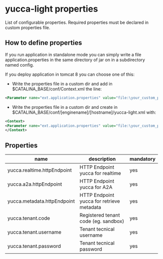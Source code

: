 yucca-light properties 
=============

List of configurable properties.
Required properties must be declared in custom properties file. 

How to define properties
------------------------

If you run application in standalone mode you can simply write a file application.properties in the same directory of jar on in a subdirectory named config.  

If you deploy application in tomcat 8 you can choose one of this:

* Write the properties file in a custom dir and add in $CATALINA_BASE/conf/Context.xml the line:
```xml
<Parameter name="ext.application.properties" value="file:\your_custom_path\your_properties_file"/>
```
* Write the properties file in a custom dir and create in $CATALINA_BASE/conf/[enginename]/[hostname]/yucca-light.xml with:
```xml
<Context>
<Parameter name="ext.application.properties" value="file:\your_custom_path\your_properties_file"/>
</Context>
```

Properties
-----------

name | description | mandatory 
-----|-------------|----------
yucca.realtime.httpEndpoint | HTTP Endpoint yucca for realtime | yes  
yucca.a2a.httpEndpoint |  HTTP Endpoint yucca for A2A | yes  
yucca.metadata.httpEndpoint | HTTP Endpoint yucca for retrieve metadata | yes  
yucca.tenant.code | Registered tenant code (eg. sandbox) | yes
yucca.tenant.username | Tenant tecnical username | yes
yucca.tenant.password | Tenant tecnical password | yes


